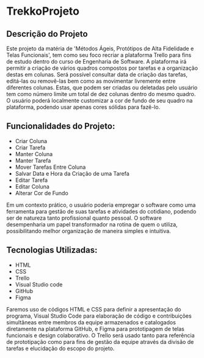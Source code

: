 <h1>TrekkoProjeto</h1>

<h2>Descrição do Projeto</h2>
<p>Este projeto da matéria de 'Métodos Ágeis, Protótipos de Alta Fidelidade e Telas Funcionais', tem como seu foco recriar a plataforma Trello para fins de estudo dentro do curso de Engenharia de Software.  
A plataforma irá permitir a criação de vários quadros compostos por tarefas e a organização destas em colunas. Será possível consultar data de criação das tarefas, editá-las ou removê-las bem como as movimentar livremente entre diferentes colunas. Estas, que podem ser criadas ou deletadas pelo usuário tem como número limite um total de dez colunas dentro do mesmo quadro. O usuário poderá localmente customizar a cor de fundo de seu quadro na plataforma, podendo usar apenas cores sólidas para fazê-lo.</p>  

<h2>Funcionalidades do Projeto:</h2>  
<ul>
<li>Criar Coluna</li>
<li>Criar Tarefa</li>
<li>Manter Coluna</li>
<li>Manter Tarefa</li>
<li>Mover Tarefas Entre Coluna</li>
<li>Salvar Data e Hora da Criação de uma Tarefa</li>
<li>Editar Tarefa</li>
<li>Editar Coluna</li>
<li>Alterar Cor de Fundo</li>
</ul>

<p>Em um contexto prático, o usuário poderia empregar o software como uma ferramenta para gestão de suas tarefas e atividades do cotidiano, podendo ser de natureza tanto profissional quanto pessoal. O software desempenharia um papel transformador na rotina de quem o utiliza, possibilitando melhor organização de maneira simples e intuitiva.</p>

<h2>Tecnologias Utilizadas:</h2>  
<ul>
<li>HTML</li> 
<li>CSS</li>  
<li>Trello</li>
<li>Visual Studio code</li>
<li>GitHub</li> 
<li>Figma</li> 
</ul>

<p>Faremos uso de códigos HTML e CSS para definir a apresentação do programa, Visual Studio Code para elaboração de código e contribuições simultâneas entre membros da equipe armazenados e catalogados diretamente na plataforma GitHub, e Figma para prototipagem de telas funcionais e design colaborativo. O Trello será usado tanto para referência de prototipação como para fins de gestão da equipe através da divisão de tarefas e elucidação do escopo do projeto.</p>
